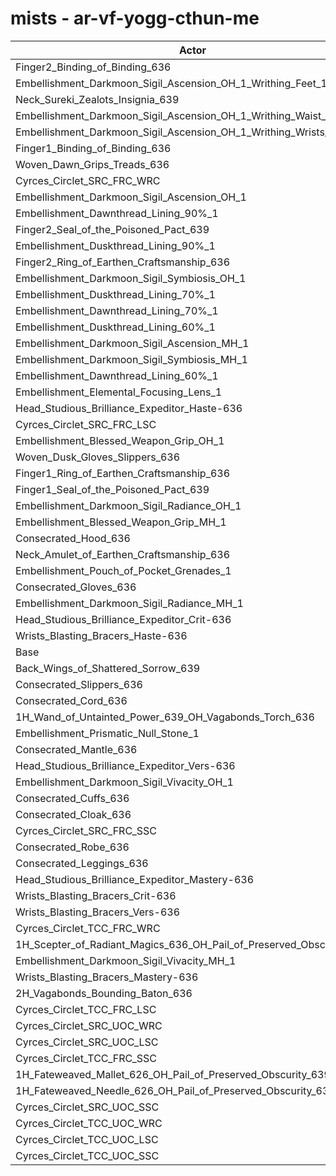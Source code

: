 # mists - ar-vf-yogg-cthun-me
| Actor | DPS | Increase |
|---|:---:|:---:|
|Finger2_Binding_of_Binding_636|1665232|1.47%|
|Embellishment_Darkmoon_Sigil_Ascension_OH_1_Writhing_Feet_1|1664933|1.45%|
|Neck_Sureki_Zealots_Insignia_639|1664543|1.43%|
|Embellishment_Darkmoon_Sigil_Ascension_OH_1_Writhing_Waist_1|1663956|1.39%|
|Embellishment_Darkmoon_Sigil_Ascension_OH_1_Writhing_Wrists_1|1661460|1.24%|
|Finger1_Binding_of_Binding_636|1660667|1.19%|
|Woven_Dawn_Grips_Treads_636|1660075|1.15%|
|Cyrces_Circlet_SRC_FRC_WRC|1654645|0.82%|
|Embellishment_Darkmoon_Sigil_Ascension_OH_1|1652922|0.72%|
|Embellishment_Dawnthread_Lining_90%_1|1652718|0.70%|
|Finger2_Seal_of_the_Poisoned_Pact_639|1652680|0.70%|
|Embellishment_Duskthread_Lining_90%_1|1652352|0.68%|
|Finger2_Ring_of_Earthen_Craftsmanship_636|1652314|0.68%|
|Embellishment_Darkmoon_Sigil_Symbiosis_OH_1|1651484|0.63%|
|Embellishment_Duskthread_Lining_70%_1|1650267|0.56%|
|Embellishment_Dawnthread_Lining_70%_1|1650213|0.55%|
|Embellishment_Duskthread_Lining_60%_1|1649152|0.49%|
|Embellishment_Darkmoon_Sigil_Ascension_MH_1|1648884|0.47%|
|Embellishment_Darkmoon_Sigil_Symbiosis_MH_1|1648870|0.47%|
|Embellishment_Dawnthread_Lining_60%_1|1648843|0.47%|
|Embellishment_Elemental_Focusing_Lens_1|1648796|0.47%|
|Head_Studious_Brilliance_Expeditor_Haste-636|1648625|0.46%|
|Cyrces_Circlet_SRC_FRC_LSC|1648342|0.44%|
|Embellishment_Blessed_Weapon_Grip_OH_1|1648045|0.42%|
|Woven_Dusk_Gloves_Slippers_636|1646761|0.34%|
|Finger1_Ring_of_Earthen_Craftsmanship_636|1646752|0.34%|
|Finger1_Seal_of_the_Poisoned_Pact_639|1646670|0.34%|
|Embellishment_Darkmoon_Sigil_Radiance_OH_1|1646361|0.32%|
|Embellishment_Blessed_Weapon_Grip_MH_1|1645037|0.24%|
|Consecrated_Hood_636|1644198|0.19%|
|Neck_Amulet_of_Earthen_Craftsmanship_636|1644102|0.18%|
|Embellishment_Pouch_of_Pocket_Grenades_1|1643539|0.15%|
|Consecrated_Gloves_636|1642753|0.10%|
|Embellishment_Darkmoon_Sigil_Radiance_MH_1|1641885|0.04%|
|Head_Studious_Brilliance_Expeditor_Crit-636|1641575|0.03%|
|Wrists_Blasting_Bracers_Haste-636|1641548|0.02%|
|Base|1641154|0.00%|
|Back_Wings_of_Shattered_Sorrow_639|1641009|-0.01%|
|Consecrated_Slippers_636|1640949|-0.01%|
|Consecrated_Cord_636|1640632|-0.03%|
|1H_Wand_of_Untainted_Power_639_OH_Vagabonds_Torch_636|1640608|-0.03%|
|Embellishment_Prismatic_Null_Stone_1|1640345|-0.05%|
|Consecrated_Mantle_636|1640123|-0.06%|
|Head_Studious_Brilliance_Expeditor_Vers-636|1640003|-0.07%|
|Embellishment_Darkmoon_Sigil_Vivacity_OH_1|1639833|-0.08%|
|Consecrated_Cuffs_636|1639821|-0.08%|
|Consecrated_Cloak_636|1639459|-0.10%|
|Cyrces_Circlet_SRC_FRC_SSC|1639167|-0.12%|
|Consecrated_Robe_636|1639143|-0.12%|
|Consecrated_Leggings_636|1638709|-0.15%|
|Head_Studious_Brilliance_Expeditor_Mastery-636|1638631|-0.15%|
|Wrists_Blasting_Bracers_Crit-636|1638490|-0.16%|
|Wrists_Blasting_Bracers_Vers-636|1638116|-0.19%|
|Cyrces_Circlet_TCC_FRC_WRC|1637607|-0.22%|
|1H_Scepter_of_Radiant_Magics_636_OH_Pail_of_Preserved_Obscurity_639|1636978|-0.25%|
|Embellishment_Darkmoon_Sigil_Vivacity_MH_1|1636345|-0.29%|
|Wrists_Blasting_Bracers_Mastery-636|1636186|-0.30%|
|2H_Vagabonds_Bounding_Baton_636|1633413|-0.47%|
|Cyrces_Circlet_TCC_FRC_LSC|1631759|-0.57%|
|Cyrces_Circlet_SRC_UOC_WRC|1628983|-0.74%|
|Cyrces_Circlet_SRC_UOC_LSC|1625325|-0.96%|
|Cyrces_Circlet_TCC_FRC_SSC|1621518|-1.20%|
|1H_Fateweaved_Mallet_626_OH_Pail_of_Preserved_Obscurity_639|1619764|-1.30%|
|1H_Fateweaved_Needle_626_OH_Pail_of_Preserved_Obscurity_639|1618945|-1.35%|
|Cyrces_Circlet_SRC_UOC_SSC|1617192|-1.46%|
|Cyrces_Circlet_TCC_UOC_WRC|1616529|-1.50%|
|Cyrces_Circlet_TCC_UOC_LSC|1612999|-1.72%|
|Cyrces_Circlet_TCC_UOC_SSC|1605510|-2.17%|

